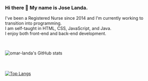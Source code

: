 ### Hi there 👋 My name is Jose Landa.

I've been a Registered Nurse since 2014 and I'm currently working to transition into programming. <br>
I am self-taught in HTML, CSS, JavaScript, and Java. <br>
I enjoy both front-end and back-end development.<br><br><br>

![omar-landa's GitHub stats](https://github-readme-stats.vercel.app/api?username=omar-landa&hide=contribs,prs)
<br>
<br>
<br>
<br>
[![Top Langs](https://github-readme-stats.vercel.app/api/top-langs/?username=omar-landa)](https://github.com/omar-landa)
